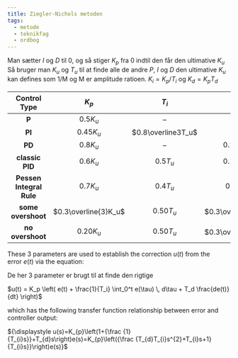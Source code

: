 ```yaml
---
title: Ziegler-Nichols metoden
tags:
  - metode
  - teknikfag
  - ordbog
---
```

Man sætter $I$ og $D$ til 0, og så stiger $K_p$ fra 0 indtil den får den ultimative $K_u$
Så bruger man $K_u$ og $T_u$ til at finde alle de andre $P$, $I$ og $D$
den ultimative $K_u$ kan defines som 1/M og M er amplitude ratioen. $K_i = K_p/T_i$ og $K_d = K_pT_d$

|     **Control Type**     |        $K_p$         |       $T_i$        |       $T_d$        |             $K_i$              |         $K_d$          |
| :----------------------: | :------------------: | :----------------: | :----------------: | :----------------------------: | :--------------------: |
|          **P**           |       $0.5K_u$       |         –          |         –          |               –                |           –            |
|          **PI**          |      $0.45K_u$       | $0.8\overline3T_u$ |         –          |         $0.54K_u/T_u$          |           –            |
|          **PD**          |       $0.8K_u$       |         –          |     $0.125T_u$     |               –                |      $0.10K_uT_u$      |
|     **classic PID**      |       $0.6K_u$       |      $0.5T_u$      |     $0.125T_u$     |      $1.2\frac{K_u}{T_u}$      |     $0.075K_uT_u$      |
| **Pessen Integral Rule** |       $0.7K_u$       |      $0.4T_u$      |     $0.15T_u$      |     $1.75\frac{K_u}{T_u}$      |     $0.105K_uT_u$      |
|    **some overshoot**    | $0.3\overline{3}K_u$ |     $0.50T_u$      | $0.3\overline3T_u$ | $0.6\overline6\frac{K_u}{T_u}$ | $0.1\overline1K_uT_u$  |
|     **no overshoot**     |      $0.20K_u$       |     $0.50T_u$      | $0.3\overline3T_u$ |      $0.4\frac{K_u}{T_u}$      | $0.06\overline6K_uT_u$ |

These 3 parameters are used to establish the correction ${\displaystyle u(t)}$ from the error ${\displaystyle e(t)}$ via the equation:

De her 3 parameter er brugt til at finde den rigtige 

$u(t) = K_p \left( e(t) + \frac{1}{T_i} \int_0^t e(\tau) \, d\tau + T_d \frac{de(t)}{dt} \right)$

which has the following transfer function relationship between error and controller output:

${\displaystyle u(s)=K_{p}\left(1+{\frac {1}{T_{i}s}}+T_{d}s\right)e(s)=K_{p}\left({\frac {T_{d}T_{i}s^{2}+T_{i}s+1}{T_{i}s}}\right)e(s)}$

